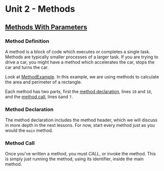 # Unit 2 - Methods

## <u>Methods With Parameters</u>

### Method Definition

A method is a block of code which executes or completes a single task. Methods are typically smaller processes of a larger task. If you are trying to drive a car, you might have a method which accelerates the car, stops the car and turns the car.

Look at [MethodExample][sandbox]. In this example, we are using methods to calculate the area and perimeter of a rectangle.

Each method has two parts, first the [method declaration](), lines `10` and `18`, and the [method call](), lines `6`and `7`. 

### Method Declaration

The method declaration includes the method header, which we will discuss in more depth in the next lessons. For now, start every method just as you would the `main` method.

### Method Call

Once you've written a method, you must _CALL_, or invoke the method. This is simply just running the method, using its identifier, inside the main method.





[sandbox]: ../L1-Methods%20Without%20Parameters/src/MethodExample.java

